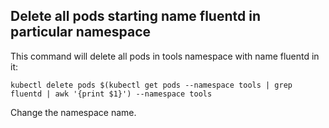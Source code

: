 ## Delete all pods starting name fluentd in particular namespace

This command will delete all pods in tools namespace with name fluentd in it:

```kubectl delete pods $(kubectl get pods --namespace tools | grep fluentd | awk '{print $1}') --namespace tools```

Change the namespace name.
